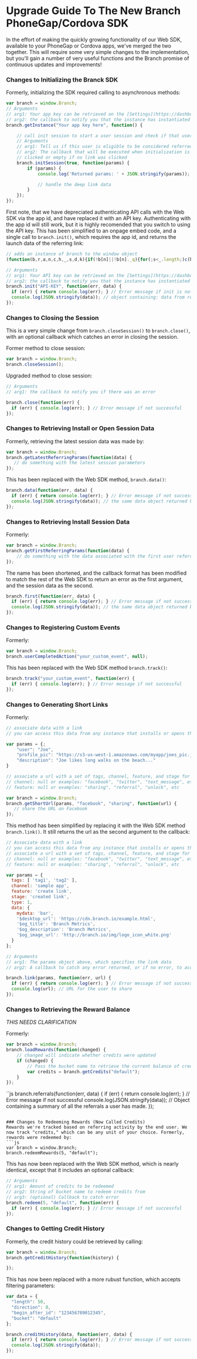 # Upgrade Guide To The New Branch PhoneGap/Cordova SDK

In the effort of making the quickly growing functionality of our Web SDK, available to your PhoneGap or Cordova apps, we've merged the two together. This will require some very simple changes to the implementation, but you'll gain a number of very useful functions and the Branch promise of continuous updates and improvements!

### Changes to Initializing the Branck SDK

Formerly, initializing the SDK required calling to asynchronous methods:
```js
var branch = window.Branch;
// Arguments
// arg1: Your app key can be retrieved on the [Settings](https://dashboard.branch.io/#/settings) page of the dashboard
// arg2: the callback to notify you that the instance has instantiated
branch.getInstance("Your app key here", function() {

    // call init session to start a user session and check if that user has been deep linked
    // Arguments
    // arg1: Tell us if this user is eligible to be considered referred - important for referral program integrations
    // arg2: The callback that will be executed when initialization is complete. The parameters returned here will be the key/value pair associated with the link the user
    // clicked or empty if no link was clicked
    branch.initSession(true, function(params) {
        if (params) {
            console.log('Returned params: ' + JSON.stringify(params));

            // handle the deep link data
        }
    });
});
```
First note, that we have depreciated authenticating API calls with the Web SDK via the app id, and have replaced it with an API key. Authenticating with the app id will still work, but it is highly recomended that you switch to using the API key.
This has been simplified to an onpage embed code, and a single call to `branch.init()`, which requires the app id, and returns the launch data of the referring link:
```js
// adds an instance of branch to the window object
(function(b,r,a,n,c,h,_,s,d,k){if(!b[n]||!b[n]._q){for(;s<_.length;)c(h,_[s++]);d=r.createElement(a);d.async=1;d.src="https://cdn.branch.io/branch-v1.3.4.min.js";k=r.getElementsByTagName(a)[0];k.parentNode.insertBefore(d,k);b[n]=h}})(window,document,"script","branch",function(b,r){b[r]=function(){b._q.push([r,arguments])}},{_q:[],_v:1},"init data setIdentity logout track link sendSMS referrals credits redeem banner closeBanner".split(" "),0);

// Arguments
// arg1: Your API key can be retrieved on the [Settings](https://dashboard.branch.io/#/settings) page of the dashboard
// arg2: the callback to notify you that the instance has instantiated
branch.init("API-KEY", function(err, data) {
  if (err) { return console.log(err); } // Error message if init is not successful
  console.log(JSON.stringify(data)); // object containing: data from referring link, referring identity, identity of user, and boolean indicating if user has the app installed on any device
});

```

### Changes to Closing the Session

This is a very simple change from `branch.closeSession()` to `branch.close()`, with an optional callback which catches an error in closing the session.

Former method to close session:
```js
var branch = window.Branch;
branch.closeSession();
```

Upgraded method to close session:
```js
// Arguments
// arg1: the callback to notify you if there was an error

branch.close(function(err) {
  if (err) { console.log(err); } // Error message if not successful
});
```

### Changes to Retrieving Install or Open Session Data

Formerly, retrieving the latest session data was made by:
```js
var branch = window.Branch;
branch.getLatestReferringParams(function(data) {
   // do something with the latest session parameters
});
```

This has been replaced with the Web SDK method, `branch.data()`:
```js
branch.data(function(err, data) {
  if (err) { return console.log(err); } // Error message if not successful
  console.log(JSON.stringify(data)); // the same data object returned by branch.init
});
```

### Changes to Retrieving Install Session Data

Formerly:
```js
var branch = window.Branch;
branch.getFirstReferringParams(function(data) {
    // do something with the data associated with the first user referral
});
```

The name has been shortened, and the callback format has been modified to match the rest of the Web SDK to return an error as the first argument, and the session data as the second.
```js
branch.first(function(err, data) {
  if (err) { return console.log(err); } // Error message if not successful
  console.log(JSON.stringify(data)); // the same data object returned by branch.init
});
```

### Changes to Registering Custom Events

Formerly:
```js
var branch = window.Branch;
branch.userCompletedAction("your_custom_event", null);
```

This has been replaced with the Web SDK method `branch.track()`:
```js
branch.track("your_custom_event", function(err) {
  if (err) { console.log(err); } // Error message if not successful
});
```

### Changes to Generating Short Links

Formerly:
```js
// associate data with a link
// you can access this data from any instance that installs or opens the app from this link (amazing...)

var params = {;
    "user": "Joe",
    "profile_pic": "https://s3-us-west-1.amazonaws.com/myapp/joes_pic.jpg",
    "description": "Joe likes long walks on the beach..."
}

// associate a url with a set of tags, channel, feature, and stage for better analytics.
// channel: null or examples: "facebook", "twitter", "text_message", etc
// feature: null or examples: "sharing", "referral", "unlock", etc

var branch = window.Branch;
branch.getShortUrl(params, "facebook", "sharing", function(url) {
   // share the URL on Facebook
});
```

This method has been simplified by replacing it with the Web SDK method `branch.link()`. It still returns the url as the second argument to the callback:
```js
// Associate data with a link
// you can access this data from any instance that installs or opens the app from this link (amazing...)
// associate a url with a set of tags, channel, feature, and stage for better analytics.
// channel: null or examples: "facebook", "twitter", "text_message", etc
// feature: null or examples: "sharing", "referral", "unlock", etc

var params = {
  tags: [ 'tag1', 'tag2' ],
  channel: 'sample app',
  feature: 'create link',
  stage: 'created link',
  type: 1,
  data: {
    mydata: 'bar',
    '$desktop_url': 'https://cdn.branch.io/example.html',
    '$og_title': 'Branch Metrics',
    '$og_description': 'Branch Metrics',
    '$og_image_url': 'http://branch.io/img/logo_icon_white.png'
  }
};

// Arguments
// arg1: The params object above, which specifies the link data
// arg2: A callback to catch any error returned, or if no error, to accept the URL generated.

branch.link(params, function(err, url) {
  if (err) { return console.log(err); } // Error message if not successful
  console.log(url); // URL for the user to share
});
```

### Changes to Retrieving the Reward Balance
*THIS NEEDS CLARIFICATION*

Formerly:
```js
var branch = window.Branch;
branch.loadRewards(function(changed) {
    // changed will indicate whether credits were updated
    if (changed) {
        // Pass the bucket name to retrieve the current balance of credits
        var credits = branch.getCredits("default");
    }
});
```

``js
branch.referrals(function(err, data) {
  if (err) { return console.log(err); } // Error message if not successful
  console.log(JSON.stringify(data)); // Object containing a summary of all the referrals a user has made.
});
```

### Changes to Redeeming Rewards (Now Called Credits)
Rewards we're tracked based on referring activity by the end user. We now track "credits," which can be any unit of your choice. Formerly, rewards were redeemed by:
```js
var branch = window.Branch;
branch.redeemRewards(5, "default");
```

This has now been replaced with the Web SDK method, which is nearly identical, except that it includes an optional callback:
```js
// Arguments
// arg1: Amount of credits to be redeemed
// arg2: String of bucket name to redeem credits from
// arg3: (optional) Callback to catch error
branch.redeem(5, "default", function(err) {
  if (err) { console.log(err); } // Error message if not successful
});
```

### Changes to Getting Credit History

Formerly, the credit history could be retrieved by calling:
```js
var branch = window.Branch;
branch.getCreditHistory(function(history) {

});
```

This has now been replaced with a more rubust function, which accepts filtering parameters:
```js
var data = {
  "length": 50,
  "direction": 0,
  "begin_after_id": "123456789012345",
  "bucket": "default"
};

branch.creditHistory(data, function(err, data) {
  if (err) { return console.log(err); } // Error message if not successful
  console.log(JSON.stringify(data));
});
```
